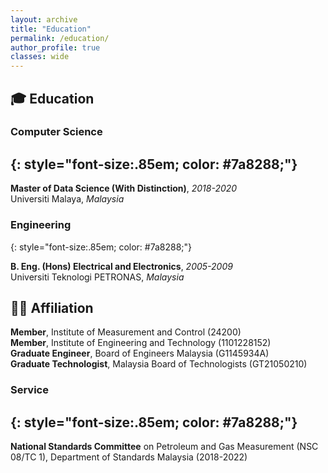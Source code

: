 ```yaml
---
layout: archive
title: "Education"
permalink: /education/
author_profile: true
classes: wide
---
```


## 🎓 Education
### Computer Science
{: style="font-size:.85em; color: #7a8288;"}
---
**Master of Data Science (With Distinction)**, *2018-2020*  
Universiti Malaya, *Malaysia*

### Engineering
{: style="font-size:.85em; color: #7a8288;"}  

**B. Eng. (Hons) Electrical and Electronics**, *2005-2009*  
Universiti Teknologi PETRONAS, *Malaysia*


## 🤝🏻 Affiliation
**Member**, Institute of Measurement and Control (24200)  
**Member**, Institute of Engineering and Technology (1101228152)  
**Graduate Engineer**, Board of Engineers Malaysia (G1145934A)  
**Graduate Technologist**, Malaysia Board of Technologists (GT21050210)

### Service
{: style="font-size:.85em; color: #7a8288;"}
---
**National Standards Committee** on Petroleum and Gas Measurement (NSC 08/TC 1), Department of Standards Malaysia (2018-2022)
